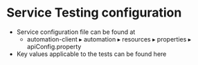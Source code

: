 # Service Testing configuration



* Service configuration file can be found at ⁨
  * automation-client⁩ ▸ ⁨automation⁩ ▸ ⁨resources⁩ ▸ properties ▸ apiConfig.property
* Key values applicable to the tests can be found here

